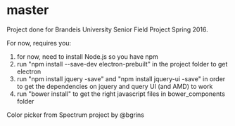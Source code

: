 # master
Project done for Brandeis University Senior Field Project Spring 2016. 

For now, requires you:
1. for now, need to install Node.js so you have npm
2. run "npm install --save-dev electron-prebuilt" in the project folder to get electron 
3. run "npm install jquery -save" and "npm install jquery-ui -save" in order to get the dependencies on jquery and query UI (and AMD) to work
4. run "bower install" to get the right javascript files in bower_components folder


Color picker from Spectrum project by @bgrins
